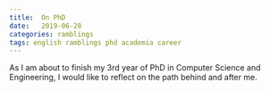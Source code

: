 ```yaml
---
title:  On PhD
date:   2019-06-28
categories: ramblings
tags: english ramblings phd academia career
---
```


As I am about to finish my 3rd year of PhD in Computer Science and Engineering,
 I would like to reflect on the path behind and after me.
